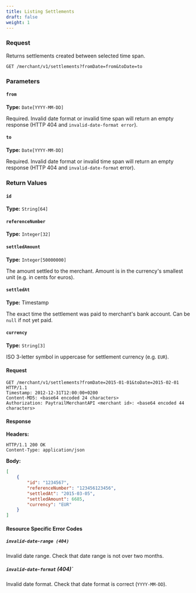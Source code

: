 ```yaml
---
title: Listing Settlements
draft: false
weight: 1
---
```


### Request

Returns settlements created between selected time span.

```http
GET /merchant/v1/settlements?fromDate=from&toDate=to
```

### Parameters

#### `from`
**Type:** `Date[YYYY-MM-DD]`

Required. Invalid date format or invalid time span will return an empty response (HTTP 404 and `invalid-date-format error`).

#### `to`
**Type:** `Date[YYYY-MM-DD]`

Required. Invalid date format or invalid time span will return an empty response (HTTP 404 and `invalid-date-format` error).

### Return Values

#### `id`
**Type:** `String[64]`

#### `referenceNumber`
**Type:** `Integer[32]`

#### `settledAmount`
**Type:** `Integer[50000000]`

The amount settled to the merchant. Amount is in the currency's smallest unit (e.g. in cents for euros).

#### `settledAt`
**Type:** Timestamp

The exact time the settlement was paid to merchant's bank account. Can be `null` if not yet paid.

#### `currency`
**Type:** `String[3]`

ISO 3-letter symbol in uppercase for settlement currency (e.g. `EUR`).

#### Request

```http
GET /merchant/v1/settlements?fromDate=2015-01-01&toDate=2015-02-01 HTTP/1.1
Timestamp: 2012-12-31T12:00:00+0200
Content-MD5: <base64 encoded 24 characters>
Authorization: PaytrailMerchantAPI <merchant id>: <base64 encoded 44 characters>
```

#### Response

**Headers:**

```http
HTTP/1.1 200 OK
Content-Type: application/json
```

**Body:**

```json
[
    {
        "id": "1234567",
        "referenceNumber": "123456123456",
        "settledAt": "2015-03-05",
        "settledAmount": 6685,
        "currency": "EUR"
    }
]
```

#### Resource Specific Error Codes

##### `invalid-date-range (404)`
Invalid date range. Check that date range is not over two months.

##### `invalid-date-format` (404)`
Invalid date format. Check that date format is correct (`YYYY-MM-DD`).
